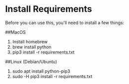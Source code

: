 # Install Requirements
Before you can use this, you'll need to install a few things:

##MacOS
1) Install homebrew
2) brew install python
3) pip3 install -r requirements.txt

##Linux (Debian/Ubuntu)
1) sudo apt install python-pip3
2) sudo -H pip3 install -r requirements.txt
